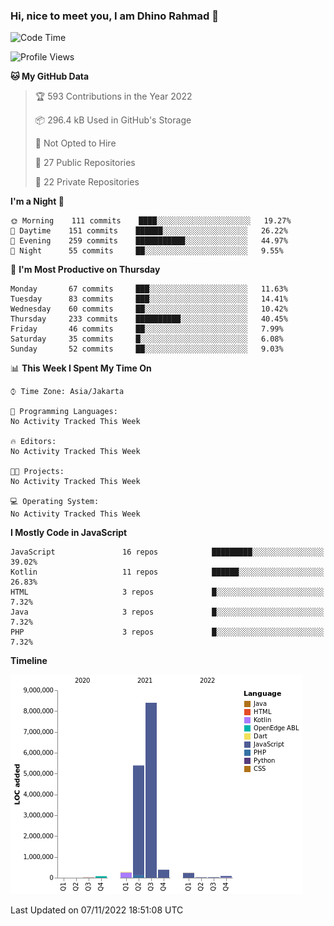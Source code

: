 ### Hi, nice to meet you, I am Dhino Rahmad 👋
<!--START_SECTION:waka-->
![Code Time](http://img.shields.io/badge/Code%20Time-0%20secs-blue)

![Profile Views](http://img.shields.io/badge/Profile%20Views-0-blue)

**🐱 My GitHub Data** 

> 🏆 593 Contributions in the Year 2022
 > 
> 📦 296.4 kB Used in GitHub's Storage 
 > 
> 🚫 Not Opted to Hire
 > 
> 📜 27 Public Repositories 
 > 
> 🔑 22 Private Repositories  
 > 
**I'm a Night 🦉** 

```text
🌞 Morning    111 commits    ████░░░░░░░░░░░░░░░░░░░░░   19.27% 
🌆 Daytime    151 commits    ██████░░░░░░░░░░░░░░░░░░░   26.22% 
🌃 Evening    259 commits    ███████████░░░░░░░░░░░░░░   44.97% 
🌙 Night      55 commits     ██░░░░░░░░░░░░░░░░░░░░░░░   9.55%

```
📅 **I'm Most Productive on Thursday** 

```text
Monday       67 commits     ███░░░░░░░░░░░░░░░░░░░░░░   11.63% 
Tuesday      83 commits     ███░░░░░░░░░░░░░░░░░░░░░░   14.41% 
Wednesday    60 commits     ██░░░░░░░░░░░░░░░░░░░░░░░   10.42% 
Thursday     233 commits    ██████████░░░░░░░░░░░░░░░   40.45% 
Friday       46 commits     ██░░░░░░░░░░░░░░░░░░░░░░░   7.99% 
Saturday     35 commits     █░░░░░░░░░░░░░░░░░░░░░░░░   6.08% 
Sunday       52 commits     ██░░░░░░░░░░░░░░░░░░░░░░░   9.03%

```


📊 **This Week I Spent My Time On** 

```text
⌚︎ Time Zone: Asia/Jakarta

💬 Programming Languages: 
No Activity Tracked This Week

🔥 Editors: 
No Activity Tracked This Week

🐱‍💻 Projects: 
No Activity Tracked This Week

💻 Operating System: 
No Activity Tracked This Week

```

**I Mostly Code in JavaScript** 

```text
JavaScript               16 repos            █████████░░░░░░░░░░░░░░░░   39.02% 
Kotlin                   11 repos            ██████░░░░░░░░░░░░░░░░░░░   26.83% 
HTML                     3 repos             █░░░░░░░░░░░░░░░░░░░░░░░░   7.32% 
Java                     3 repos             █░░░░░░░░░░░░░░░░░░░░░░░░   7.32% 
PHP                      3 repos             █░░░░░░░░░░░░░░░░░░░░░░░░   7.32%

```


**Timeline**

![Chart not found](https://raw.githubusercontent.com/Dhino12/Dhino12/master/charts/bar_graph.png) 


 Last Updated on 07/11/2022 18:51:08 UTC
<!--END_SECTION:waka-->
 
